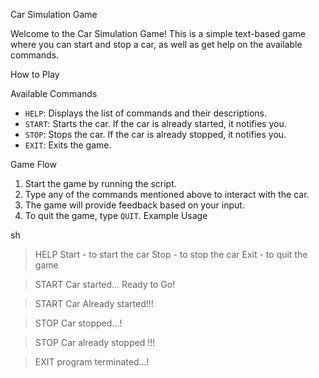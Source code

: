 Car Simulation Game

Welcome to the Car Simulation Game! This is a simple text-based game where you can start and stop a car, as well as get help on the available commands.

How to Play

 Available Commands

- `HELP`: Displays the list of commands and their descriptions.
- `START`: Starts the car. If the car is already started, it notifies you.
- `STOP`: Stops the car. If the car is already stopped, it notifies you.
- `EXIT`: Exits the game.

 Game Flow

1. Start the game by running the script.
2. Type any of the commands mentioned above to interact with the car.
3. The game will provide feedback based on your input.
4. To quit the game, type `QUIT`.
 Example Usage

sh
> HELP
Start - to start the car
Stop - to stop the car
Exit - to quit the game

> START
Car started... Ready to Go!

> START
Car Already started!!!

> STOP
Car stopped...!

> STOP
Car already stopped !!!

> EXIT
program terminated...!
```

